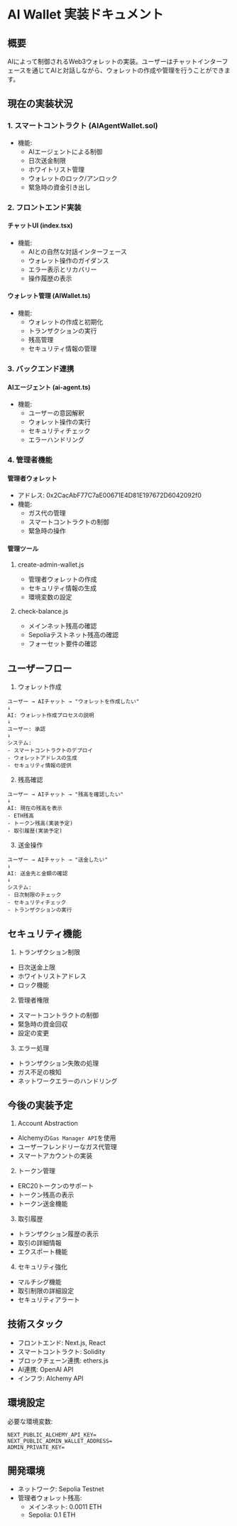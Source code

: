 # AI Wallet 実装ドキュメント

## 概要
AIによって制御されるWeb3ウォレットの実装。ユーザーはチャットインターフェースを通じてAIと対話しながら、ウォレットの作成や管理を行うことができます。

## 現在の実装状況

### 1. スマートコントラクト (AIAgentWallet.sol)
- 機能:
  - AIエージェントによる制御
  - 日次送金制限
  - ホワイトリスト管理
  - ウォレットのロック/アンロック
  - 緊急時の資金引き出し

### 2. フロントエンド実装
#### チャットUI (index.tsx)
- 機能:
  - AIとの自然な対話インターフェース
  - ウォレット操作のガイダンス
  - エラー表示とリカバリー
  - 操作履歴の表示

#### ウォレット管理 (AIWallet.ts)
- 機能:
  - ウォレットの作成と初期化
  - トランザクションの実行
  - 残高管理
  - セキュリティ情報の管理

### 3. バックエンド連携
#### AIエージェント (ai-agent.ts)
- 機能:
  - ユーザーの意図解釈
  - ウォレット操作の実行
  - セキュリティチェック
  - エラーハンドリング

### 4. 管理者機能
#### 管理者ウォレット
- アドレス: 0x2CacAbF77C7aE00671E4D81E197672D6042092f0
- 機能:
  - ガス代の管理
  - スマートコントラクトの制御
  - 緊急時の操作

#### 管理ツール
1. create-admin-wallet.js
   - 管理者ウォレットの作成
   - セキュリティ情報の生成
   - 環境変数の設定

2. check-balance.js
   - メインネット残高の確認
   - Sepoliaテストネット残高の確認
   - フォーセット要件の確認

## ユーザーフロー

1. ウォレット作成
```
ユーザー → AIチャット → "ウォレットを作成したい"
↓
AI: ウォレット作成プロセスの説明
↓
ユーザー: 承認
↓
システム: 
- スマートコントラクトのデプロイ
- ウォレットアドレスの生成
- セキュリティ情報の提供
```

2. 残高確認
```
ユーザー → AIチャット → "残高を確認したい"
↓
AI: 現在の残高を表示
- ETH残高
- トークン残高(実装予定)
- 取引履歴(実装予定)
```

3. 送金操作
```
ユーザー → AIチャット → "送金したい"
↓
AI: 送金先と金額の確認
↓
システム:
- 日次制限のチェック
- セキュリティチェック
- トランザクションの実行
```

## セキュリティ機能

1. トランザクション制限
- 日次送金上限
- ホワイトリストアドレス
- ロック機能

2. 管理者権限
- スマートコントラクトの制御
- 緊急時の資金回収
- 設定の変更

3. エラー処理
- トランザクション失敗の処理
- ガス不足の検知
- ネットワークエラーのハンドリング

## 今後の実装予定

1. Account Abstraction
- Alchemyの`Gas Manager API`を使用
- ユーザーフレンドリーなガス代管理
- スマートアカウントの実装

2. トークン管理
- ERC20トークンのサポート
- トークン残高の表示
- トークン送金機能

3. 取引履歴
- トランザクション履歴の表示
- 取引の詳細情報
- エクスポート機能

4. セキュリティ強化
- マルチシグ機能
- 取引制限の詳細設定
- セキュリティアラート

## 技術スタック

- フロントエンド: Next.js, React
- スマートコントラクト: Solidity
- ブロックチェーン連携: ethers.js
- AI連携: OpenAI API
- インフラ: Alchemy API

## 環境設定

必要な環境変数:
```
NEXT_PUBLIC_ALCHEMY_API_KEY=
NEXT_PUBLIC_ADMIN_WALLET_ADDRESS=
ADMIN_PRIVATE_KEY=
```

## 開発環境

- ネットワーク: Sepolia Testnet
- 管理者ウォレット残高:
  - メインネット: 0.0011 ETH
  - Sepolia: 0.1 ETH